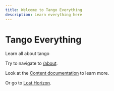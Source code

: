 ```yaml
---
title: Welcome to Tango Everything
description: Learn everything here
---
```

# Tango Everything

Learn all about tango

Try to navigate to [/about](/about).

Look at the [Content documentation](https://content.nuxtjs.org/) to learn more.

Or go to [Lost Horizon](/lost).
